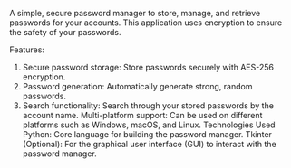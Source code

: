 A simple, secure password manager to store, manage, and retrieve passwords for your accounts. This application uses encryption to ensure the safety of your passwords.

Features:
1. Secure password storage: Store passwords securely with AES-256 encryption.
2. Password generation: Automatically generate strong, random passwords.
3. Search functionality: Search through your stored passwords by the account name.
Multi-platform support: Can be used on different platforms such as Windows, macOS, and Linux.
Technologies Used
Python: Core language for building the password manager.
Tkinter (Optional): For the graphical user interface (GUI) to interact with the password manager.
